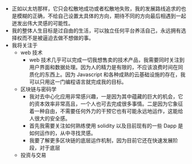 - 正如以太坊那样，它只会松散地成功或者松散地失败，我的发展路线追求的也是模糊的正确，不给自己设置太具体的方向，期待不同的方向最后相遇到一起迸发出伟大灵感的可能性。
- 我的整体人生目标是过自由的生活，可以独立任何平台养活自己，永远拥有选择权而不是被逼迫去做不想做的事。
- 我将关注于
	- web 技术
		- web 技术几乎可以完成一切我想售卖的技术产品，我需要同时关注到用户界面和数据处理。因为人的精力是有限的，不应该浪费时间在同质化的东西上。因为 Javascript 和各种成熟的云基础设施的存在，我可以只用这一门编程语言就完成我的目标。
	- 区块链与密码学
		- 我对去中心化应用非常感兴趣，一是因为其中蕴藏的巨大的机会，它的资本效率非常高且，一个人也可去完成很多事情。二是因为它象征着一种自由，不需要任何外力的干预它也有可能永远地运作，这能给人很大的安全感。
		- 首先我需要关注如何熟练使用 solidity 以及目前现有的一些 Dapp 是如何运作的，从中寻找灵感。
		- 我要了解更多区块链的底层运作机制，因为目前它还在快速发展阶段，对于底层
	- 投资与交易
